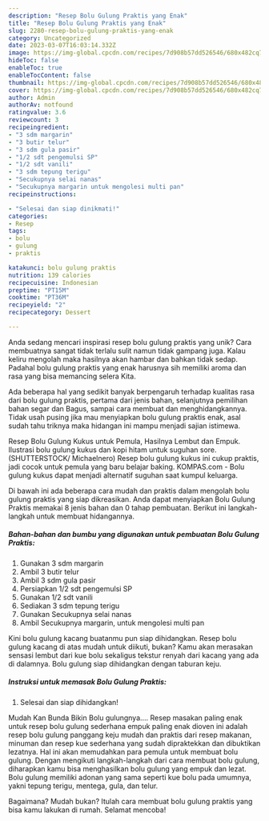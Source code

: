 ```yaml
---
description: "Resep Bolu Gulung Praktis yang Enak"
title: "Resep Bolu Gulung Praktis yang Enak"
slug: 2280-resep-bolu-gulung-praktis-yang-enak
category: Uncategorized
date: 2023-03-07T16:03:14.332Z
image: https://img-global.cpcdn.com/recipes/7d908b57dd526546/680x482cq70/bolu-gulung-praktis-foto-resep-utama.jpg
hideToc: false
enableToc: true
enableTocContent: false
thumbnail: https://img-global.cpcdn.com/recipes/7d908b57dd526546/680x482cq70/bolu-gulung-praktis-foto-resep-utama.jpg
cover: https://img-global.cpcdn.com/recipes/7d908b57dd526546/680x482cq70/bolu-gulung-praktis-foto-resep-utama.jpg
author: Admin
authorAv: notfound
ratingvalue: 3.6
reviewcount: 3
recipeingredient:
- "3 sdm margarin"
- "3 butir telur"
- "3 sdm gula pasir"
- "1/2 sdt pengemulsi SP"
- "1/2 sdt vanili"
- "3 sdm tepung terigu"
- "Secukupnya selai nanas"
- "Secukupnya margarin untuk mengolesi multi pan"
recipeinstructions:

- "Selesai dan siap dinikmati!"
categories:
- Resep
tags:
- bolu
- gulung
- praktis

katakunci: bolu gulung praktis 
nutrition: 139 calories
recipecuisine: Indonesian
preptime: "PT15M"
cooktime: "PT36M"
recipeyield: "2"
recipecategory: Dessert

---
```





Anda sedang mencari inspirasi resep bolu gulung praktis yang unik? Cara membuatnya sangat tidak terlalu sulit namun tidak gampang juga. Kalau keliru mengolah maka hasilnya akan hambar dan bahkan tidak sedap. Padahal bolu gulung praktis yang enak harusnya sih memiliki aroma dan rasa yang bisa memancing selera Kita.





Ada beberapa hal yang sedikit banyak berpengaruh terhadap kualitas rasa dari bolu gulung praktis, pertama dari jenis bahan, selanjutnya pemilihan bahan segar dan Bagus, sampai cara membuat dan menghidangkannya. Tidak usah pusing jika mau menyiapkan bolu gulung praktis enak,      asal sudah tahu triknya maka hidangan ini mampu menjadi sajian istimewa.














Resep Bolu Gulung Kukus untuk Pemula, Hasilnya Lembut dan Empuk. Ilustrasi bolu gulung kukus dan kopi hitam untuk suguhan sore. (SHUTTERSTOCK/ Michaelnero) Resep bolu gulung kukus ini cukup praktis, jadi cocok untuk pemula yang baru belajar baking. KOMPAS.com - Bolu gulung kukus dapat menjadi alternatif suguhan saat kumpul keluarga.






Di bawah ini ada beberapa cara mudah dan praktis dalam mengolah bolu gulung praktis yang siap dikreasikan. Anda dapat menyiapkan Bolu Gulung Praktis memakai 8 jenis bahan dan 0 tahap pembuatan. Berikut ini langkah-langkah untuk membuat hidangannya.

<!--inarticleads1-->

##### Bahan-bahan dan bumbu yang digunakan untuk pembuatan Bolu Gulung Praktis:

1. Gunakan 3 sdm margarin
1. Ambil 3 butir telur
1. Ambil 3 sdm gula pasir
1. Persiapkan 1/2 sdt pengemulsi SP
1. Gunakan 1/2 sdt vanili
1. Sediakan 3 sdm tepung terigu
1. Gunakan Secukupnya selai nanas
1. Ambil Secukupnya margarin, untuk mengolesi multi pan


Kini bolu gulung kacang buatanmu pun siap dihidangkan. Resep bolu gulung kacang di atas mudah untuk diikuti, bukan? Kamu akan merasakan sensasi lembut dari kue bolu sekaligus tekstur renyah dari kacang yang ada di dalamnya. Bolu gulung siap dihidangkan dengan taburan keju. 

<!--inarticleads2-->

##### Instruksi untuk memasak Bolu Gulung Praktis:


1. Selesai dan siap dihidangkan!

Mudah Kan Bunda Bikin Bolu gulungnya…. Resep masakan paling enak untuk resep bolu gulung sederhana empuk paling enak dioven ini adalah resep bolu gulung panggang keju mudah dan praktis dari resep makanan, minuman dan resep kue sederhana yang sudah dipraktekkan dan dibuktikan lezatnya. Hal ini akan memudahkan para pemula untuk membuat bolu gulung. Dengan mengikuti langkah-langkah dari cara membuat bolu gulung, diharapkan kamu bisa menghasilkan bolu gulung yang empuk dan lezat. Bolu gulung memiliki adonan yang sama seperti kue bolu pada umumnya, yakni tepung terigu, mentega, gula, dan telur. 

Bagaimana? Mudah bukan? Itulah cara membuat bolu gulung praktis yang bisa kamu lakukan di rumah. Selamat mencoba!
